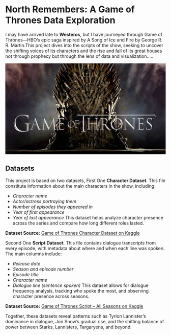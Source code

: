 # North Remembers: A Game of Thrones Data Exploration
I may have arrived late to **Westeros**, but I have journeyed through Game of Thrones—HBO’s epic saga inspired by A Song of Ice and Fire by George R. R. Martin.This project dives into the scripts of the show, seeking to uncover the shifting voices of its characters and the rise and fall of its great houses not through prophecy but through the lens of data and visualization.....



![GoT](./visuals/GoT.jpeg)


## Datasets
This project is based on two datasets, First One **Character Dataset**. This file constitute information about the main characters in the show, including: 
- *Character name*
- *Actor/actress portraying them*
- *Number of episodes they appeared in*
- *Year of first appearance*
- *Year of last appearance*
This dataset helps analyze character presence across the series and compare how long different roles lasted.

**Dataset Source:** [Game of Thrones Character Dataset on Kaggle](https://www.kaggle.com/datasets/rezaghari/game-of-thrones) 

Second One **Script Dataset**. This file contains dialogue transcripts from every episode, with metadata about where and when each line was spoken. The main columns include: 
- *Release date*
- *Season and episode number*
- *Episode title*
- *Character name* 
- *Dialogue line (sentence spoken)*
This dataset allows for dialogue frequency analysis, tracking who spoke the most, and observing character presence across seasons.

**Dataset Source:** [Game of Thrones Script – All Seasons on Kaggle](https://www.kaggle.com/datasets/albenft/game-of-thrones-script-all-seasons)
  
Together, these datasets reveal patterns such as Tyrion Lannister’s dominance in dialogue, Jon Snow’s gradual rise, and the shifting balance of power between Starks, Lannisters, Targaryens, and beyond.
